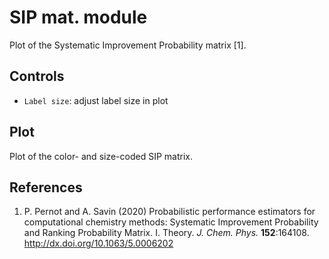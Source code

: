 # __SIP mat.__ module

Plot of the Systematic Improvement Probability matrix [1].

## Controls
 
* `Label size`: adjust label size in plot

## Plot

Plot of the color- and size-coded SIP matrix.

## References

1. P. Pernot and A. Savin (2020) Probabilistic performance estimators for
computational chemistry methods: Systematic Improvement Probability and 
Ranking Probability Matrix. I. Theory. _J. Chem. Phys._ __152__:164108. 
http://dx.doi.org/10.1063/5.0006202

